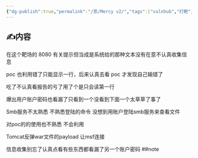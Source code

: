 ```yaml
---
{"dg-publish":true,"permalink":"/思/Mercy v2/","tags":["vulnhub","打靶","渗透","注意"]}
---
```



## ✍内容

在这个靶场的 8080 有关提示但当成是系统给的那种文本没有在意不认真收集信息

poc 也利用错了只能显示一行，后来认真去看 poc 才发现自己输错了

吃了不认真看报告的亏了用了个是只会读第一行

爆出用户账户密码也看漏了只看到一个没看到下面一个太草草了事了

Smb服务不太熟悉 不熟悉登陆的命令 没想到用账户登陆smb服务来查看文件

对poc的的使用也不熟悉 不会利用

Tomcat反弹war文件的payload 让msf连接

信息收集别忘了认真点看有些东西都看漏了另一个账户密码
##note
